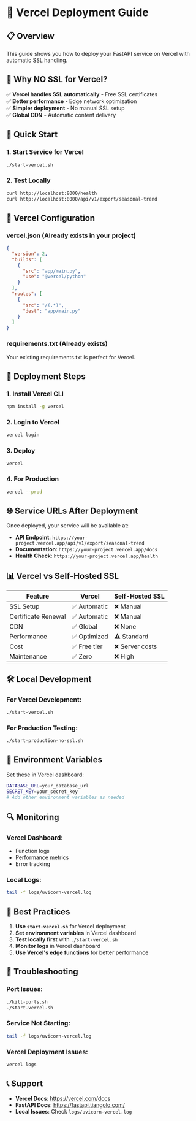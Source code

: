 # 🚀 Vercel Deployment Guide

## 📋 **Overview**
This guide shows you how to deploy your FastAPI service on Vercel with automatic SSL handling.

## 🎯 **Why NO SSL for Vercel?**

✅ **Vercel handles SSL automatically** - Free SSL certificates  
✅ **Better performance** - Edge network optimization  
✅ **Simpler deployment** - No manual SSL setup  
✅ **Global CDN** - Automatic content delivery  

## 🚀 **Quick Start**

### **1. Start Service for Vercel**
```bash
./start-vercel.sh
```

### **2. Test Locally**
```bash
curl http://localhost:8000/health
curl http://localhost:8000/api/v1/export/seasonal-trend
```

## 📁 **Vercel Configuration**

### **vercel.json** (Already exists in your project)
```json
{
  "version": 2,
  "builds": [
    {
      "src": "app/main.py",
      "use": "@vercel/python"
    }
  ],
  "routes": [
    {
      "src": "/(.*)",
      "dest": "app/main.py"
    }
  ]
}
```

### **requirements.txt** (Already exists)
Your existing requirements.txt is perfect for Vercel.

## 🔧 **Deployment Steps**

### **1. Install Vercel CLI**
```bash
npm install -g vercel
```

### **2. Login to Vercel**
```bash
vercel login
```

### **3. Deploy**
```bash
vercel
```

### **4. For Production**
```bash
vercel --prod
```

## 🌐 **Service URLs After Deployment**

Once deployed, your service will be available at:
- **API Endpoint**: `https://your-project.vercel.app/api/v1/export/seasonal-trend`
- **Documentation**: `https://your-project.vercel.app/docs`
- **Health Check**: `https://your-project.vercel.app/health`

## 📊 **Vercel vs Self-Hosted SSL**

| Feature | Vercel | Self-Hosted SSL |
|---------|--------|-----------------|
| SSL Setup | ✅ Automatic | ❌ Manual |
| Certificate Renewal | ✅ Automatic | ❌ Manual |
| CDN | ✅ Global | ❌ None |
| Performance | ✅ Optimized | ⚠️ Standard |
| Cost | ✅ Free tier | ❌ Server costs |
| Maintenance | ✅ Zero | ❌ High |

## 🛠 **Local Development**

### **For Vercel Development:**
```bash
./start-vercel.sh
```

### **For Production Testing:**
```bash
./start-production-no-ssl.sh
```

## 📝 **Environment Variables**

Set these in Vercel dashboard:
```bash
DATABASE_URL=your_database_url
SECRET_KEY=your_secret_key
# Add other environment variables as needed
```

## 🔍 **Monitoring**

### **Vercel Dashboard:**
- Function logs
- Performance metrics
- Error tracking

### **Local Logs:**
```bash
tail -f logs/uvicorn-vercel.log
```

## 🎯 **Best Practices**

1. **Use `start-vercel.sh`** for Vercel deployment
2. **Set environment variables** in Vercel dashboard
3. **Test locally first** with `./start-vercel.sh`
4. **Monitor logs** in Vercel dashboard
5. **Use Vercel's edge functions** for better performance

## 🚨 **Troubleshooting**

### **Port Issues:**
```bash
./kill-ports.sh
./start-vercel.sh
```

### **Service Not Starting:**
```bash
tail -f logs/uvicorn-vercel.log
```

### **Vercel Deployment Issues:**
```bash
vercel logs
```

## 📞 **Support**

- **Vercel Docs**: https://vercel.com/docs
- **FastAPI Docs**: https://fastapi.tiangolo.com/
- **Local Issues**: Check `logs/uvicorn-vercel.log`